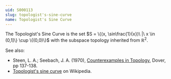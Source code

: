 ```yaml
---
uid: S000113
slug: topologist's-sine-curve
name: Topologist's Sine Curve
---
```

The Topologist's Sine Curve is the set $S = \{(x, \sin\frac{1}{x})\ |\ x \in (0,1]\} \cup \{(0,0)\}$ with the subspace topology inherited from $\mathbb{R}^2$.

See also:

* Steen, L. A.; Seebach, J. A. (1970), [Counterexamples in Topology](http://books.google.com/books/about/Counterexamples_in_Topology.html?id=DkEuGkOtSrUC), Dover, pp 137-138.
* [Topologist's sine curve](http://en.wikipedia.org/wiki/Topologist%27s_sine_curve) on Wikipedia.

